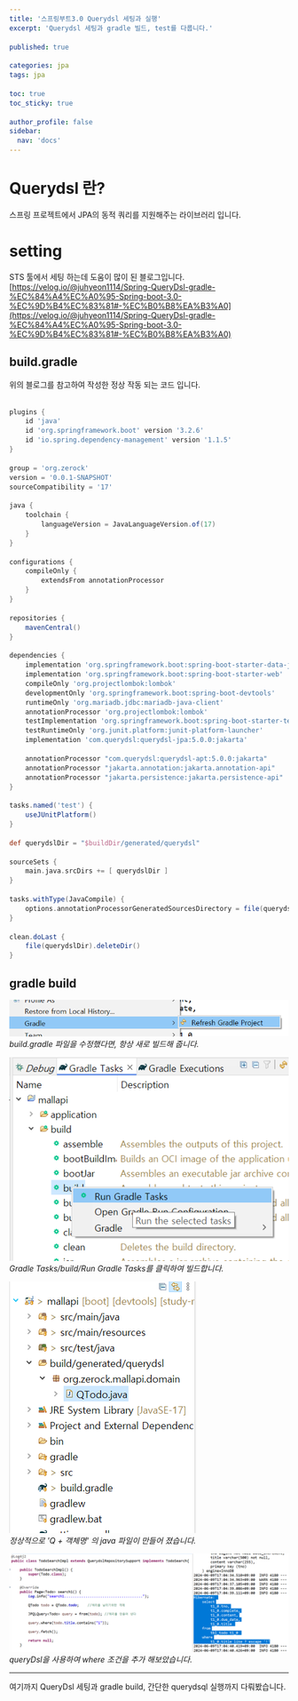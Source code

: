 ```yaml
---
title: '스프링부트3.0 Querydsl 세팅과 실행'
excerpt: 'Querydsl 세팅과 gradle 빌드, test를 다룹니다.'

published: true

categories: jpa
tags: jpa

toc: true
toc_sticky: true

author_profile: false
sidebar:
  nav: 'docs'
---
```


# Querydsl 란?

스프링 프로젝트에서 JPA의 동적 쿼리를 지원해주는 라이브러리 입니다.

# setting

STS 툴에서 세팅 하는데 도움이 많이 된 블로그입니다.  
[https://velog.io/@juhyeon1114/Spring-QueryDsl-gradle-%EC%84%A4%EC%A0%95-Spring-boot-3.0-%EC%9D%B4%EC%83%81#-%EC%B0%B8%EA%B3%A0](https://velog.io/@juhyeon1114/Spring-QueryDsl-gradle-%EC%84%A4%EC%A0%95-Spring-boot-3.0-%EC%9D%B4%EC%83%81#-%EC%B0%B8%EA%B3%A0)

## build.gradle

위의 블로그를 참고하여 작성한 정상 작동 되는 코드 입니다.

```gradle

plugins {
	id 'java'
	id 'org.springframework.boot' version '3.2.6'
	id 'io.spring.dependency-management' version '1.1.5'
}

group = 'org.zerock'
version = '0.0.1-SNAPSHOT'
sourceCompatibility = '17'

java {
	toolchain {
		languageVersion = JavaLanguageVersion.of(17)
	}
}

configurations {
	compileOnly {
		extendsFrom annotationProcessor
	}
}

repositories {
	mavenCentral()
}

dependencies {
	implementation 'org.springframework.boot:spring-boot-starter-data-jpa'
	implementation 'org.springframework.boot:spring-boot-starter-web'
	compileOnly 'org.projectlombok:lombok'
	developmentOnly 'org.springframework.boot:spring-boot-devtools'
	runtimeOnly 'org.mariadb.jdbc:mariadb-java-client'
	annotationProcessor 'org.projectlombok:lombok'
	testImplementation 'org.springframework.boot:spring-boot-starter-test'
	testRuntimeOnly 'org.junit.platform:junit-platform-launcher'
	implementation 'com.querydsl:querydsl-jpa:5.0.0:jakarta'

	annotationProcessor "com.querydsl:querydsl-apt:5.0.0:jakarta"
	annotationProcessor "jakarta.annotation:jakarta.annotation-api"
	annotationProcessor "jakarta.persistence:jakarta.persistence-api"
}

tasks.named('test') {
	useJUnitPlatform()
}

def querydslDir = "$buildDir/generated/querydsl"

sourceSets {
	main.java.srcDirs += [ querydslDir ]
}

tasks.withType(JavaCompile) {
	options.annotationProcessorGeneratedSourcesDirectory = file(querydslDir)
}

clean.doLast {
	file(querydslDir).deleteDir()
}
```

## gradle build

![](/images/2024-06-09/2024-06-09-17-09-17.png)  
_build.gradle 파일을 수정했다면, 항상 새로 빌드해 줍니다._

![](/images/2024-06-09/2024-06-09-17-12-51.png)  
_Gradle Tasks/build/Run Gradle Tasks를 클릭하여 빌드합니다._

![](/images/2024-06-09/2024-06-09-17-15-46.png)  
_정상적으로 'Q + 객체명' 의 java 파일이 만들어 졌습니다._

![](/images/2024-06-09/2024-06-09-17-17-50.png)  
_queryDsl을 사용하여 where 조건을 추가 해보았습니다._

---

여기까지 QueryDsl 세팅과 gradle build, 간단한 querydsql 실행까지 다뤄봤습니다.
